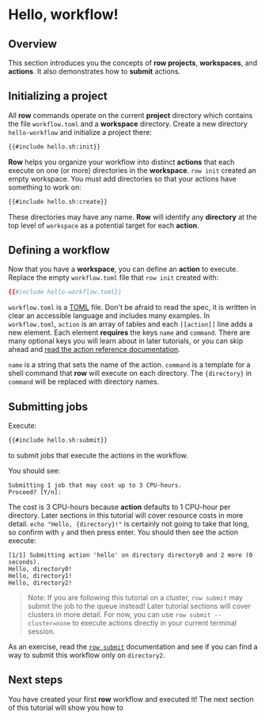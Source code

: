 # Hello, workflow!

## Overview

This section introduces you the concepts of **row projects**, **workspaces**, and
**actions**. It also demonstrates how to **submit** actions.

## Initializing a project

All **row** commands operate on the current **project** directory which contains
the file `workflow.toml` and a **workspace** directory. Create a new directory
`hello-workflow` and initialize a project there:
```bash
{{#include hello.sh:init}}
```

**Row** helps you organize your workflow into distinct **actions** that each execute
on one (or more) directories in the **workspace**. `row init` created an empty
workspace. You must add directories so that your actions have something to work on:
```bash
{{#include hello.sh:create}}
```
These directories may have any name. **Row** will identify any **directory** at the top
level of `workspace` as a potential target for each **action**.

## Defining a workflow

Now that you have a **workspace**, you can define an **action** to execute. Replace the
empty `workflow.toml` file that `row init` created with:
```toml
{{#include hello-workflow.toml}}
```
`workflow.toml` is a [TOML](https://toml.io) file. Don't be afraid to read the
spec, it is written in clear an accessible language and includes many examples. In
`workflow.toml`, `action` is an array of tables and each `[[action]]` line adds a
new element. Each element **requires** the keys `name` and `command`. There are many
optional keys you will learn about in later tutorials, or you can skip ahead and
[read the action reference documentation](../../workflow/action/index.md).

`name` is a string that sets the name of the action. `command` is a template for a shell
command that **row** will execute on each directory. The `{directory}` in `command`
will be replaced with directory names.

## Submitting jobs

Execute:
```bash
{{#include hello.sh:submit}}
```
to submit jobs that execute the actions in the workflow.

You should see:
```plaintext
Submitting 1 job that may cost up to 3 CPU-hours.
Proceed? [Y/n]:
```

The cost is 3 CPU-hours because **action** defaults to 1 CPU-hour per directory.
Later sections in this tutorial will cover resource costs in more detail.
`echo "Hello, {directory}!"` is certainly not going to take that long, so confirm
with `y` and then press enter. You should then see the action execute:
```plaintext
[1/1] Submitting action 'hello' on directory directory0 and 2 more (0 seconds).
Hello, directory0!
Hello, directory1!
Hello, directory2!
```

> Note: If you are following this tutorial on a cluster, `row submit` may submit the
> job to the queue instead! Later tutorial sections will cover clusters in more detail.
> For now, you can use `row submit --cluster=none` to execute actions directly in your
> current terminal session.

As an exercise, read the [`row submit`](../../row/submit.md) documentation and see if
you can find a way to submit this workflow only on `directory2`.

## Next steps

You have created your first **row** workflow and executed it! The next section of this
tutorial will show you how to
